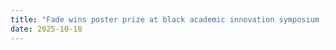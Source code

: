 ```yaml
---
title: "Fade wins poster prize at black academic innovation symposium (BAIS 2025) "
date: 2025-10-18
---
```

